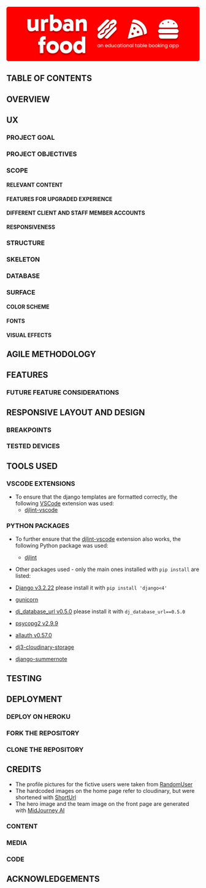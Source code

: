 ![urban-food-readme-header](docs/images/readme-images/urban-food-readme-header.png)

## TABLE OF CONTENTS

## OVERVIEW

## UX

### PROJECT GOAL

### PROJECT OBJECTIVES

### SCOPE

#### RELEVANT CONTENT

#### FEATURES FOR UPGRADED EXPERIENCE

#### DIFFERENT CLIENT AND STAFF MEMBER ACCOUNTS

#### RESPONSIVENESS

### STRUCTURE

### SKELETON

### DATABASE

### SURFACE

#### COLOR SCHEME

#### FONTS

#### VISUAL EFFECTS

## AGILE METHODOLOGY

## FEATURES

### FUTURE FEATURE CONSIDERATIONS

## RESPONSIVE LAYOUT AND DESIGN

### BREAKPOINTS

### TESTED DEVICES

## TOOLS USED

### VSCODE EXTENSIONS

- To ensure that the django templates are formatted correctly, the following [VSCode](https://code.visualstudio.com/) extension was used:
    - [djlint-vscode](https://marketplace.visualstudio.com/items?itemName=monosans.djlint)

### PYTHON PACKAGES

- To further ensure that the [djlint-vscode](https://marketplace.visualstudio.com/items?itemName=monosans.djlint) extension also works, the following
  Python package was used: 
    - [djlint](https://pypi.org/project/djlint/)

- Other packages used - only the main ones installed with `pip install` are listed:
 - [Django v3.2.22](https://pypi.org/project/Django/) please install it with `pip install 'django<4'`
 - [gunicorn](https://pypi.org/project/gunicorn/)
 - [dj_database_url v0.5.0](https://pypi.org/project/dj-database-url/) please install it with `dj_database_url==0.5.0`
 - [psycopg2 v2.9.9](https://pypi.org/project/psycopg2/)
 - [allauth v0.57.0](https://pypi.org/project/django-allauth/)
 - [dj3-cloudinary-storage](https://pypi.org/project/dj3-cloudinary-storage/)
 - [django-summernote](https://pypi.org/project/django-summernote/)

## TESTING

## DEPLOYMENT

### DEPLOY ON HEROKU

### FORK THE REPOSITORY

### CLONE THE REPOSITORY

## CREDITS

- The profile pictures for the fictive users were taken from [RandomUser](https://randomuser.me/photos)
- The hardcoded images on the home page refer to cloudinary, but were shortened with [ShortUrl](https://www.shorturl.at/shortener.php)
- The hero image and the team image on the front page are generated with [MidJourney AI](https://www.midjourney.com/home)

### CONTENT

### MEDIA

### CODE

## ACKNOWLEDGEMENTS